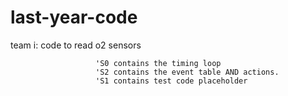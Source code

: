 # last-year-code
team i: code to read o2 sensors

                       'S0 contains the timing loop
                       'S2 contains the event table AND actions.
                       'S1 contains test code placeholder
